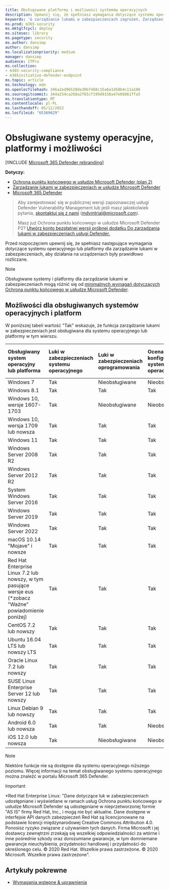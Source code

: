 ```yaml
---
title: Obsługiwane platformy i możliwości systemów operacyjnych
description: Upewnij się, że spełniasz wymagania dotyczące systemu operacyjnego lub platformy dla Zarządzanie zagrożeniami i lukami, aby działania na wszystkich urządzeniach były prawidłowo rozliczane.
keywords: '& zarządzanie lukami w zabezpieczeniach zagrożeń, Zarządzanie zagrożeniami i lukami, system operacyjny, wymagania dotyczące platformy, wymagania wstępne, Ochrona punktu końcowego w usłudze Microsoft Defender system operacyjny obsługiwany przez program tvm, Ochrona punktu końcowego w usłudze Microsoft Defender-tvm, obsługiwane systemy operacyjne, obsługiwane platformy, obsługa systemu Linux, obsługa komputerów Mac'
ms.prod: m365-security
ms.mktglfcycl: deploy
ms.sitesec: library
ms.pagetype: security
ms.author: dansimp
author: dansimp
ms.localizationpriority: medium
manager: dansimp
audience: ITPro
ms.collection:
- m365-security-compliance
- m365initiative-defender-endpoint
ms.topic: article
ms.technology: mde
ms.openlocfilehash: 346a2ed96520de30bf468c15a6a1d58b4c11a106
ms.sourcegitcommit: 344a254ca268a2f65cf199d9158a47e08861ffa5
ms.translationtype: MT
ms.contentlocale: pl-PL
ms.lasthandoff: 05/12/2022
ms.locfileid: "65369629"
---
```

# <a name="supported-operating-systems-platforms-and-capabilities"></a>Obsługiwane systemy operacyjne, platformy i możliwości

[!INCLUDE [Microsoft 365 Defender rebranding](../../includes/microsoft-defender.md)]

**Dotyczy:**

- [Ochrona punktu końcowego w usłudze Microsoft Defender (plan 2)](https://go.microsoft.com/fwlink/?linkid=2154037) 
- [Zarządzanie lukami w zabezpieczeniach w usłudze Microsoft Defender](../defender-vulnerability-management/index.yml)
- [Microsoft 365 Defender](https://go.microsoft.com/fwlink/?linkid=2118804)

> Aby zarejestrować się w publicznej wersji zapoznawczej usługi Defender Vulnerability Management lub jeśli masz jakiekolwiek pytania, [skontaktuj się z nami](mailto:mdvmtrial@microsoft.com) (mdvmtrial@microsoft.com).
>
> Masz już Ochrona punktu końcowego w usłudze Microsoft Defender P2? [Utwórz konto bezpłatnej wersji próbnej dodatku Do zarządzania lukami w zabezpieczeniach usługi Defender.](https://signup.microsoft.com/get-started/signup?products=5908ecaa-b8a7-4a04-b6c0-d44fd934b6f2)

Przed rozpoczęciem upewnij się, że spełniasz następujące wymagania dotyczące systemu operacyjnego lub platformy dla zarządzanie lukami w zabezpieczeniach, aby działania na urządzeniach były prawidłowo rozliczane.

> [!NOTE]
> Obsługiwane systemy i platformy dla zarządzanie lukami w zabezpieczeniach mogą różnić się od [minimalnych wymagań dotyczących Ochrona punktu końcowego w usłudze Microsoft Defender](../defender-endpoint/minimum-requirements.md).

## <a name="capabilities-per-supported-operating-systems-os-and-platforms"></a>Możliwości dla obsługiwanych systemów operacyjnych i platform

W poniższej tabeli wartość "Tak" wskazuje, że funkcja zarządzanie lukami w zabezpieczeniach jest obsługiwana dla systemu operacyjnego lub platformy w tym wierszu.

Obsługiwany system operacyjny lub platforma|Luki w zabezpieczeniach systemu operacyjnego|Luki w zabezpieczeniach oprogramowania|Ocena konfiguracji systemu operacyjnego|Ocena konfiguracji mechanizmów kontroli zabezpieczeń|Ocena konfiguracji produktu oprogramowania
:---|:---|:---|:---|:---|:---
Windows 7|Tak|Nieobsługiwane|Nieobsługiwane|Nieobsługiwane|Nieobsługiwane
Windows 8.1|Tak|Tak|Tak|Tak|Tak
Windows 10, wersje 1607-1703|Tak|Nieobsługiwane|Nieobsługiwane|Nieobsługiwane|Nieobsługiwane
Windows 10, wersja 1709 lub nowsza|Tak|Tak|Tak|Tak|Tak
Windows 11|Tak|Tak|Tak|Tak|Tak
Windows Server 2008 R2|Tak|Tak|Tak|Tak|Tak
Windows Server 2012 R2|Tak|Tak|Tak|Tak|Tak
System Windows Server 2016|Tak|Tak|Tak|Tak|Tak
Windows Server 2019|Tak|Tak|Tak|Tak|Tak
Windows Server 2022|Tak|Tak|Tak|Tak|Tak
macOS 10.14 "Mojave" i nowsze|Tak|Tak|Tak|Tak|Tak
Red Hat Enterprise Linux 7.2 lub nowszy, w tym pasujące wersje eus (\*zobacz "Ważne" powiadomienie poniżej)|Tak|Tak|Tak|Tak|Tak
CentOS 7.2 lub nowszy|Tak|Tak|Tak|Tak|Tak
Ubuntu 16.04 LTS lub nowszy LTS|Tak|Tak|Tak|Tak|Tak
Oracle Linux 7.2 lub nowszy|Tak|Tak|Tak|Tak|Tak
SUSE Linux Enterprise Server 12 lub nowszy|Tak|Tak|Tak|Tak|Tak
Linux Debian 9 lub nowszy|Tak|Tak|Tak|Tak|Tak
Android 6.0 lub nowsza|Tak|Tak|Nieobsługiwane|Nieobsługiwane|Nieobsługiwane
iOS 12.0 lub nowsza|Tak|Nieobsługiwane|Nieobsługiwane|Nieobsługiwane|Nieobsługiwane

> [!NOTE]
> Niektóre funkcje nie są dostępne dla systemu operacyjnego niższego poziomu. Więcej informacji na temat obsługiwanego systemu operacyjnego można znaleźć w portalu Microsoft 365 Defender.

> [!IMPORTANT]
> \*Red Hat Enterprise Linux: "Dane dotyczące luk w zabezpieczeniach udostępniane i wyświetlane w ramach usług Ochrona punktu końcowego w usłudze Microsoft Defender są udostępniane w nieprzetworzonej formie "AS IS" firmy Red Hat, Inc., i mogą nie być aktualne. Dane dostępne w interfejsie API danych zabezpieczeń Red Hat są licencjonowane na podstawie licencji międzynarodowej Creative Commons Attribution 4.0. Ponosisz ryzyko związane z używaniem tych danych. Firma Microsoft i jej dostawcy zewnętrzni zrzekają się wszelkiej odpowiedzialności za wtórne i inne pośrednie szkody oraz dorozumiane gwarancje, w tym domniemane gwarancje nieuchybienia, przydatności handlowej i przydatności do określonego celu. © 2020 Red Hat. Wszelkie prawa zastrzeżone. © 2020 Microsoft. Wszelkie prawa zastrzeżone".

## <a name="related-articles"></a>Artykuły pokrewne

- [Wymagania wstępne & uprawnienia](tvm-prerequisites.md)
